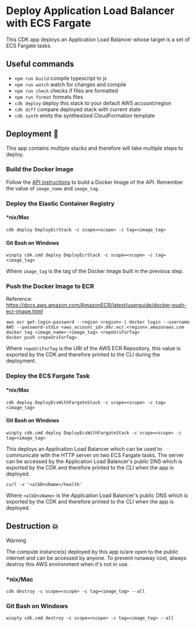 # Deploy Application Load Balancer with ECS Fargate

This CDK app deploys an Application Load Balancer whose target is a set of ECS Fargate tasks.

## Useful commands

- `npm run build` compile typescript to js
- `npm run watch` watch for changes and compile
- `npm run check` checks if files are formatted
- `npm run format` formats files
- `cdk deploy` deploy this stack to your default AWS account/region
- `cdk diff` compare deployed stack with current state
- `cdk synth` emits the synthesized CloudFormation template

## Deployment :rocket:

This app contains multiple stacks and therefore will take multiple steps to deploy.

### Build the Docker Image

Follow the [API instructions](../api/README.md) to build a Docker Image of the API. Remember the value of `image_name` and `image_tag`.

### Deploy the Elastic Container Registry

#### \*nix/Mac

```console
cdk deploy DeployEcrStack -c scope=<scope> -c tag=<image_tag>
```

#### Git Bash on Windows

```console
winpty cdk.cmd deploy DeployEcrStack -c scope=<scope> -c tag=<image_tag>
```

Where `image_tag` is the tag of the Docker Image built in the previous step.

### Push the Docker Image to ECR

Reference: https://docs.aws.amazon.com/AmazonECR/latest/userguide/docker-push-ecr-image.html

```console
aws ecr get-login-password --region <region> | docker login --username AWS --password-stdin <aws_account_id>.dkr.ecr.<region>.amazonaws.com
docker tag <image_name>:<image_tag> <repoUriForTag>
docker push <repoUriForTag>
```

Where `repoUriForTag` is the URI of the AWS ECR Repository, this value is exported by the CDK and therefore printed to the CLI during the deployment.

### Deploy the ECS Fargate Task

#### \*nix/Mac

```console
cdk deploy DeployEcsWithFargateStack -c scope=<scope> -c tag=<image_tag>
```

#### Git Bash on Windows

```console
winpty cdk.cmd deploy DeployEcsWithFargateStack -c scope=<scope> -c tag=<image_tag>
```

This deploys an Application Load Balancer which can be used to communicate with the HTTP server on two ECS Fargate tasks. The server can be accessed by the Application Load Balancer's public DNS which is exported by the CDK and therefore printed to the CLI when the app is deployed.

```console
curl -v '<albDnsName>/health'
```

Where `<albDnsName>` is the Application Load Balancer's public DNS which is exported by the CDK and therefore printed to the CLI when the app is deployed.

## Destruction :boom:

> [!WARNING]
> The compute instance(s) deployed by this app is/are open to the public internet and can be accessed by anyone. To prevent runaway cost, always destroy this AWS environment when it's not in use.

### \*nix/Mac

```console
cdk destroy -c scope=<scope> -c tag=<image_tag> --all
```

### Git Bash on Windows

```console
winpty cdk.cmd destroy -c scope=<scope> -c tag=<image_tag> --all
```
